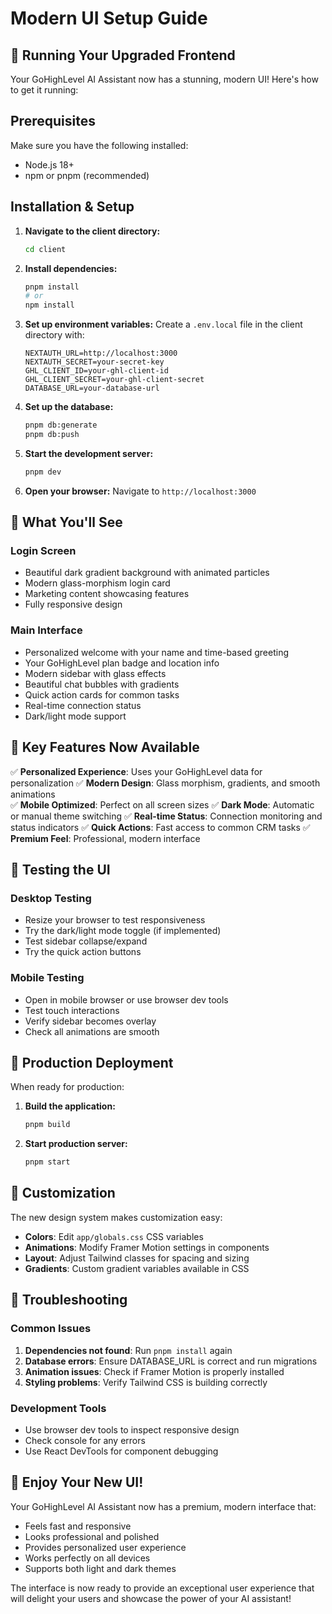 # Modern UI Setup Guide

## 🚀 Running Your Upgraded Frontend

Your GoHighLevel AI Assistant now has a stunning, modern UI! Here's how to get it running:

## Prerequisites

Make sure you have the following installed:
- Node.js 18+ 
- npm or pnpm (recommended)

## Installation & Setup

1. **Navigate to the client directory:**
   ```bash
   cd client
   ```

2. **Install dependencies:**
   ```bash
   pnpm install
   # or
   npm install
   ```

3. **Set up environment variables:**
   Create a `.env.local` file in the client directory with:
   ```env
   NEXTAUTH_URL=http://localhost:3000
   NEXTAUTH_SECRET=your-secret-key
   GHL_CLIENT_ID=your-ghl-client-id
   GHL_CLIENT_SECRET=your-ghl-client-secret
   DATABASE_URL=your-database-url
   ```

4. **Set up the database:**
   ```bash
   pnpm db:generate
   pnpm db:push
   ```

5. **Start the development server:**
   ```bash
   pnpm dev
   ```

6. **Open your browser:**
   Navigate to `http://localhost:3000`

## 🎨 What You'll See

### Login Screen
- Beautiful dark gradient background with animated particles
- Modern glass-morphism login card
- Marketing content showcasing features
- Fully responsive design

### Main Interface
- Personalized welcome with your name and time-based greeting
- Your GoHighLevel plan badge and location info
- Modern sidebar with glass effects
- Beautiful chat bubbles with gradients
- Quick action cards for common tasks
- Real-time connection status
- Dark/light mode support

## 🔧 Key Features Now Available

✅ **Personalized Experience**: Uses your GoHighLevel data for personalization
✅ **Modern Design**: Glass morphism, gradients, and smooth animations  
✅ **Mobile Optimized**: Perfect on all screen sizes
✅ **Dark Mode**: Automatic or manual theme switching
✅ **Real-time Status**: Connection monitoring and status indicators
✅ **Quick Actions**: Fast access to common CRM tasks
✅ **Premium Feel**: Professional, modern interface

## 📱 Testing the UI

### Desktop Testing
- Resize your browser to test responsiveness
- Try the dark/light mode toggle (if implemented)
- Test sidebar collapse/expand
- Try the quick action buttons

### Mobile Testing
- Open in mobile browser or use browser dev tools
- Test touch interactions
- Verify sidebar becomes overlay
- Check all animations are smooth

## 🎯 Production Deployment

When ready for production:

1. **Build the application:**
   ```bash
   pnpm build
   ```

2. **Start production server:**
   ```bash
   pnpm start
   ```

## 🎨 Customization

The new design system makes customization easy:

- **Colors**: Edit `app/globals.css` CSS variables
- **Animations**: Modify Framer Motion settings in components
- **Layout**: Adjust Tailwind classes for spacing and sizing
- **Gradients**: Custom gradient variables available in CSS

## 🐛 Troubleshooting

### Common Issues

1. **Dependencies not found**: Run `pnpm install` again
2. **Database errors**: Ensure DATABASE_URL is correct and run migrations
3. **Animation issues**: Check if Framer Motion is properly installed
4. **Styling problems**: Verify Tailwind CSS is building correctly

### Development Tools

- Use browser dev tools to inspect responsive design
- Check console for any errors
- Use React DevTools for component debugging

## 🎊 Enjoy Your New UI!

Your GoHighLevel AI Assistant now has a premium, modern interface that:
- Feels fast and responsive
- Looks professional and polished  
- Provides personalized user experience
- Works perfectly on all devices
- Supports both light and dark themes

The interface is now ready to provide an exceptional user experience that will delight your users and showcase the power of your AI assistant!